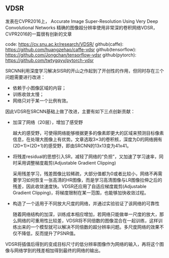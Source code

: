 ## VDSR
发表在CVPR2016上，
Accurate Image Super-Resolution Using Very Deep Convolutional Networks
精确的图像超分辨率使用非常深的卷积网络VDSR，CVPR2016的一篇很有创新的文章

code: https://cv.snu.ac.kr/research/VDSR/
github(caffe): https://github.com/huangzehao/caffe-vdsr
github(tensorflow): https://github.com/Jongchan/tensorflow-vdsr
github(pytorch): https://github.com/twtygqyy/pytorch-vdsr

SRCNN利用深度学习解决SISR的开山之作起到了开创性的作用，但同时存在三个问题需要进行改进：
* 依赖于小图像区域的内容；
* 训练收敛太慢；
* 网络只对于某一个比例有效。

因此VDSR在SRCNN基础上做了改进，主要有如下三点创新贡献：
* 加深了网络（20层），增加了感受野
  
  越大的感受野，可使得网络能够根据更多的像素即更大的区域来预测目标像素信息，在处理大图像上有优势。文章选取3×3的卷积核，深度为D的网络拥有(2D+1)×(2D+1)的感受野，即由SRCNN的13x13变为41x41。

* 将残差residual的思想引入SR，减轻了网络的“负担”，又加速了学习速率，同时采用调整梯度裁剪(Adjustable Gradient Clipping)
  
  采用残差学习，残差图像比较稀疏，大部分值都为0或者比较小，网络不再需要学习如何恢复一张高清的HR图像，而是学习高清图像与LR图像拉伸之后的残差，因此收敛速度快。VDSR还应用了自适应梯度裁剪(Adjustable Gradient Clipping)，将梯度限制在某一范围，也能够加快收敛过程。

* 构造了一个适用于不同放大尺度的网络，并通过实验验证了该网络的可靠性
  
  随着网络结构的加深，训练成本相应增加，若网络只能做单一尺度的放大，那么网络的可重用性比较差，VDSR将不同倍数的图像混合在一起训练，这样训练出来的一个模型就可以解决不同倍数的超分辨率问题。多尺度网络的效果不仅不降低，反而提升了PSNR值。





VDSR将插值后得到的变成目标尺寸的低分辨率图像作为网络的输入，再将这个图像与网络学到的残差相加得到最终的网络的输出。


